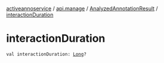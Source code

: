 [activeannoservice](../../index.md) / [api.manage](../index.md) / [AnalyzedAnnotationResult](index.md) / [interactionDuration](./interaction-duration.md)

# interactionDuration

`val interactionDuration: `[`Long`](https://kotlinlang.org/api/latest/jvm/stdlib/kotlin/-long/index.html)`?`